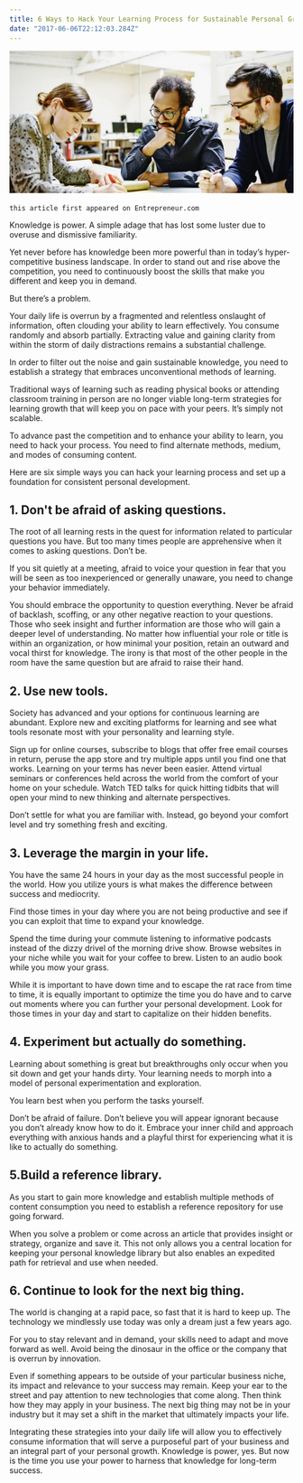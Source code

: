 ```yaml
---
title: 6 Ways to Hack Your Learning Process for Sustainable Personal Growth
date: "2017-06-06T22:12:03.284Z"
---
```


![hack-learning](./20170605143023-GettyImages-498565083.jpeg)

`this article first appeared on Entrepreneur.com`

Knowledge is power. A simple adage that has lost some luster due to overuse and dismissive familiarity.

Yet never before has knowledge been more powerful than in today’s hyper-competitive business landscape. In order to stand out and rise above the competition, you need to continuously boost the skills that make you different and keep you in demand.

But there’s a problem.

Your daily life is overrun by a fragmented and relentless onslaught of information, often clouding your ability to learn effectively. You consume randomly and absorb partially. Extracting value and gaining clarity from within the storm of daily distractions remains a substantial challenge.

In order to filter out the noise and gain sustainable knowledge, you need to establish a strategy that embraces unconventional methods of learning.

Traditional ways of learning such as reading physical books or attending classroom training in person are no longer viable long-term strategies for learning growth that will keep you on pace with your peers. It’s simply not scalable.

To advance past the competition and to enhance your ability to learn, you need to hack your process. You need to find alternate methods, medium, and modes of consuming content.

Here are six simple ways you can hack your learning process and set up a foundation for consistent personal development.

## 1. Don't be afraid of asking questions.

The root of all learning rests in the quest for information related to particular questions you have. But too many times people are apprehensive when it comes to asking questions. Don’t be.

If you sit quietly at a meeting, afraid to voice your question in fear that you will be seen as too inexperienced or generally unaware, you need to change your behavior immediately.

You should embrace the opportunity to question everything. Never be afraid of backlash, scoffing, or any other negative reaction to your questions. Those who seek insight and further information are those who will gain a deeper level of understanding. No matter how influential your role or title is within an organization, or how minimal your position, retain an outward and vocal thirst for knowledge. The irony is that most of the other people in the room have the same question but are afraid to raise their hand.

## 2. Use new tools.

Society has advanced and your options for continuous learning are abundant. Explore new and exciting platforms for learning and see what tools resonate most with your personality and learning style.

Sign up for online courses, subscribe to blogs that offer free email courses in return, peruse the app store and try multiple apps until you find one that works. Learning on your terms has never been easier. Attend virtual seminars or conferences held across the world from the comfort of your home on your schedule. Watch TED talks for quick hitting tidbits that will open your mind to new thinking and alternate perspectives.

Don’t settle for what you are familiar with. Instead, go beyond your comfort level and try something fresh and exciting.

## 3. Leverage the margin in your life.

You have the same 24 hours in your day as the most successful people in the world. How you utilize yours is what makes the difference between success and mediocrity.

Find those times in your day where you are not being productive and see if you can exploit that time to expand your knowledge.

Spend the time during your commute listening to informative podcasts instead of the dizzy drivel of the morning drive show. Browse websites in your niche while you wait for your coffee to brew. Listen to an audio book while you mow your grass.

While it is important to have down time and to escape the rat race from time to time, it is equally important to optimize the time you do have and to carve out moments where you can further your personal development. Look for those times in your day and start to capitalize on their hidden benefits.

## 4. Experiment but actually do something.

Learning about something is great but breakthroughs only occur when you sit down and get your hands dirty. Your learning needs to morph into a model of personal experimentation and exploration.

You learn best when you perform the tasks yourself.

Don’t be afraid of failure. Don’t believe you will appear ignorant because you don’t already know how to do it. Embrace your inner child and approach everything with anxious hands and a playful thirst for experiencing what it is like to actually do something.

## 5.Build a reference library.

As you start to gain more knowledge and establish multiple methods of content consumption you need to establish a reference repository for use going forward.

When you solve a problem or come across an article that provides insight or strategy, organize and save it. This not only allows you a central location for keeping your personal knowledge library but also enables an expedited path for retrieval and use when needed.

## 6. Continue to look for the next big thing.

The world is changing at a rapid pace, so fast that it is hard to keep up. The technology we mindlessly use today was only a dream just a few years ago.

For you to stay relevant and in demand, your skills need to adapt and move forward as well. Avoid being the dinosaur in the office or the company that is overrun by innovation.

Even if something appears to be outside of your particular business niche, its impact and relevance to your success may remain. Keep your ear to the street and pay attention to new technologies that come along. Then think how they may apply in your business. The next big thing may not be in your industry but it may set a shift in the market that ultimately impacts your life.

Integrating these strategies into your daily life will allow you to effectively consume information that will serve a purposeful part of your business and an integral part of your personal growth. Knowledge is power, yes. But now is the time you use your power to harness that knowledge for long-term success.
